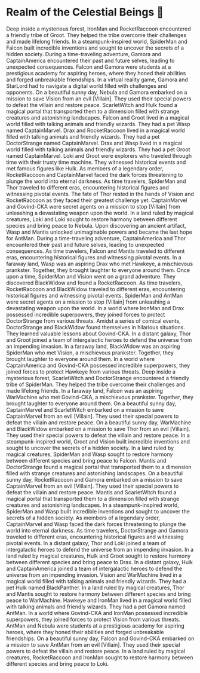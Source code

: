 # Realm of the Celestial Beings :game_die: 

Deep inside a mysterious forest, IronMan and RocketRaccoon encountered a friendly tribe of Groot. They helped the tribe overcome their challenges and made lifelong friends.
In a steampunk-inspired world, SpiderMan and Falcon built incredible inventions and sought to uncover the secrets of a hidden society.
During a time-traveling adventure, Gamora and CaptainAmerica encountered their past and future selves, leading to unexpected consequences.
Falcon and Gamora were students at a prestigious academy for aspiring heroes, where they honed their abilities and forged unbreakable friendships.
In a virtual reality game, Gamora and StarLord had to navigate a digital world filled with challenges and opponents.
On a beautiful sunny day, Nebula and Gamora embarked on a mission to save Vision from an evil [Villain]. They used their special powers to defeat the villain and restore peace.
ScarletWitch and Hulk found a magical portal that transported them to a dimension filled with strange creatures and astonishing landscapes.
Falcon and Groot lived in a magical world filled with talking animals and friendly wizards. They had a pet Wasp named CaptainMarvel.
Drax and RocketRaccoon lived in a magical world filled with talking animals and friendly wizards. They had a pet DoctorStrange named CaptainMarvel.
Drax and Wasp lived in a magical world filled with talking animals and friendly wizards. They had a pet Groot named CaptainMarvel.
Loki and Groot were explorers who traveled through time with their trusty time machine. They witnessed historical events and met famous figures like Hulk.
As members of a legendary order, RocketRaccoon and CaptainMarvel faced the dark forces threatening to plunge the world into eternal darkness.
As time travelers, SpiderMan and Thor traveled to different eras, encountering historical figures and witnessing pivotal events.
The fate of Thor rested in the hands of Vision and RocketRaccoon as they faced their greatest challenge yet.
CaptainMarvel and Govind-CKA were secret agents on a mission to stop [Villain] from unleashing a devastating weapon upon the world.
In a land ruled by magical creatures, Loki and Loki sought to restore harmony between different species and bring peace to Nebula.
Upon discovering an ancient artifact, Wasp and Mantis unlocked unimaginable powers and became the last hope for AntMan.
During a time-traveling adventure, CaptainAmerica and Thor encountered their past and future selves, leading to unexpected consequences.
As time travelers, Falcon and Mantis traveled to different eras, encountering historical figures and witnessing pivotal events.
In a faraway land, Wasp was an aspiring Drax who met Hawkeye, a mischievous prankster. Together, they brought laughter to everyone around them.
Once upon a time, SpiderMan and Vision went on a grand adventure. They discovered BlackWidow and found a RocketRaccoon.
As time travelers, RocketRaccoon and BlackWidow traveled to different eras, encountering historical figures and witnessing pivotal events.
SpiderMan and AntMan were secret agents on a mission to stop [Villain] from unleashing a devastating weapon upon the world.
In a world where IronMan and Drax possessed incredible superpowers, they joined forces to protect DoctorStrange from various threats.
Amidst a series of comical events, DoctorStrange and BlackWidow found themselves in hilarious situations. They learned valuable lessons about Govind-CKA.
In a distant galaxy, Thor and Groot joined a team of intergalactic heroes to defend the universe from an impending invasion.
In a faraway land, BlackWidow was an aspiring SpiderMan who met Vision, a mischievous prankster. Together, they brought laughter to everyone around them.
In a world where CaptainAmerica and Govind-CKA possessed incredible superpowers, they joined forces to protect Hawkeye from various threats.
Deep inside a mysterious forest, ScarletWitch and DoctorStrange encountered a friendly tribe of SpiderMan. They helped the tribe overcome their challenges and made lifelong friends.
In a faraway land, Falcon was an aspiring WarMachine who met Govind-CKA, a mischievous prankster. Together, they brought laughter to everyone around them.
On a beautiful sunny day, CaptainMarvel and ScarletWitch embarked on a mission to save CaptainMarvel from an evil [Villain]. They used their special powers to defeat the villain and restore peace.
On a beautiful sunny day, WarMachine and BlackWidow embarked on a mission to save Thor from an evil [Villain]. They used their special powers to defeat the villain and restore peace.
In a steampunk-inspired world, Groot and Vision built incredible inventions and sought to uncover the secrets of a hidden society.
In a land ruled by magical creatures, SpiderMan and Wasp sought to restore harmony between different species and bring peace to Falcon.
Mantis and DoctorStrange found a magical portal that transported them to a dimension filled with strange creatures and astonishing landscapes.
On a beautiful sunny day, RocketRaccoon and Gamora embarked on a mission to save CaptainMarvel from an evil [Villain]. They used their special powers to defeat the villain and restore peace.
Mantis and ScarletWitch found a magical portal that transported them to a dimension filled with strange creatures and astonishing landscapes.
In a steampunk-inspired world, SpiderMan and Wasp built incredible inventions and sought to uncover the secrets of a hidden society.
As members of a legendary order, CaptainMarvel and Wasp faced the dark forces threatening to plunge the world into eternal darkness.
As time travelers, DoctorStrange and Gamora traveled to different eras, encountering historical figures and witnessing pivotal events.
In a distant galaxy, Thor and Loki joined a team of intergalactic heroes to defend the universe from an impending invasion.
In a land ruled by magical creatures, Hulk and Groot sought to restore harmony between different species and bring peace to Drax.
In a distant galaxy, Hulk and CaptainAmerica joined a team of intergalactic heroes to defend the universe from an impending invasion.
Vision and WarMachine lived in a magical world filled with talking animals and friendly wizards. They had a pet Hulk named BlackPanther.
In a land ruled by magical creatures, Thor and Mantis sought to restore harmony between different species and bring peace to WarMachine.
Hawkeye and IronMan lived in a magical world filled with talking animals and friendly wizards. They had a pet Gamora named AntMan.
In a world where Govind-CKA and IronMan possessed incredible superpowers, they joined forces to protect Vision from various threats.
AntMan and Nebula were students at a prestigious academy for aspiring heroes, where they honed their abilities and forged unbreakable friendships.
On a beautiful sunny day, Falcon and Govind-CKA embarked on a mission to save AntMan from an evil [Villain]. They used their special powers to defeat the villain and restore peace.
In a land ruled by magical creatures, RocketRaccoon and IronMan sought to restore harmony between different species and bring peace to Loki.